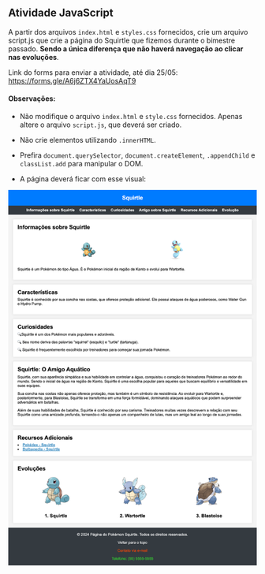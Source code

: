 ## Atividade JavaScript

A partir dos arquivos `index.html` e `styles.css` fornecidos, crie um arquivo script.js que crie a página do Squirtle que fizemos durante o bimestre passado. **Sendo a única diferença que não haverá navegação ao clicar nas evoluções**.

Link do forms para enviar a atividade, até dia 25/05: https://forms.gle/A6j6ZTX4YaUosAqT9

#### Observações:

- Não modifique o arquivo `index.html` e `style.css` fornecidos. Apenas altere o arquivo `script.js`, que deverá ser criado.

- Não crie elementos utilizando `.innerHTML`.

- Prefira `document.querySelector`, `document.createElement`, `.appendChild` e `classList.add` para manipular o DOM.

- A página deverá ficar com esse visual:

<img src="./pagina-squirtle.png" >
